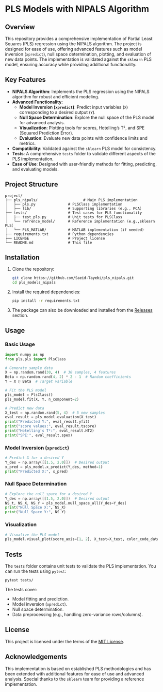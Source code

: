 # PLS Models with NIPALS Algorithm

## Overview

This repository provides a comprehensive implementation of Partial Least Squares (PLS) regression using the NIPALS algorithm. The project is designed for ease of use, offering advanced features such as model inversion (`xpredict`), null space determination, plotting, and evaluation of new data points. The implementation is validated against the `sklearn` PLS model, ensuring accuracy while providing additional functionality.

## Key Features

- **NIPALS Algorithm**: Implements the PLS regression using the NIPALS algorithm for robust and efficient modeling.
- **Advanced Functionality**:
  - **Model Inversion (`xpredict`)**: Predict input variables (`X`) corresponding to a desired output (`Y`).
  - **Null Space Determination**: Explore the null space of the PLS model for advanced analysis.
  - **Visualization**: Plotting tools for scores, Hotelling’s T², and SPE (Squared Prediction Error).
  - **Evaluation**: Evaluate new data points with confidence limits and metrics.
- **Compatibility**: Validated against the `sklearn` PLS model for consistency.
- **Tests**: A comprehensive `tests` folder to validate different aspects of the PLS implementation.
- **Ease of Use**: Designed with user-friendly methods for fitting, predicting, and evaluating models.

## Project Structure

```
project/
├── pls_nipals/                     # Main PLS implementation
│   ├── pls.py               # PLSClass implementation
│   ├── lib/                 # Supporting libraries (e.g., PCA)
├── tests/                   # Test cases for PLS functionality
│   ├── test_pls.py          # Unit tests for PLSClass
│   └── refrence_model/      # Reference implementation (e.g.,sklearn PLS)
│   └── PLS_MATLAB/          # MATLAB implementation (if needed)
├── requirements.txt         # Python dependencies
├── LICENSE                  # Project license
└── README.md                # This file
```

## Installation

1. Clone the repository:

   ```bash
   git clone https://github.com/Saeid-Tayebi/pls_nipals.git
   cd pls_models_nipals
   ```

2. Install the required dependencies:

   ```bash
   pip install -r requirements.txt
   ```

3. The package can also be downloaded and installed from the [Releases](https://github.com/Saeid-Tayebi/pls_nipals/releases/tag/pls_nipals_first_release) section.

## Usage

### Basic Usage

```python
import numpy as np
from pls.pls import PlsClass

# Generate sample data
X = np.random.rand(30, 4)  # 30 samples, 4 features
Beta = np.random.rand(4, 2) * 2 - 1  # Random coefficients
Y = X @ Beta  # Target variable

# Fit the PLS model
pls_model = PlsClass()
pls_model.fit(X, Y, n_component=2)

# Predict new data
X_test = np.random.rand(5, 4)  # 5 new samples
eval_result = pls_model.evaluation(X_test)
print("Predicted Y:", eval_result.yfit)
print("score values:", eval_result.tscore)
print("Hotelling’s T²:", eval_result.HT2)
print("SPE:", eval_result.spex)
```

### Model Inversion (`xpredict`)

```python
# Predict X for a desired Y
Y_des = np.array([[1.5, 2.0]])  # Desired output
x_pred = pls_model.x_predict(Y_des, method=1)
print("Predicted X:", x_pred)
```

### Null Space Determination

```python
# Explore the null space for a desired Y
Y_des = np.array([[1.5, 2.0]])  # Desired output
NS_t, NS_X, NS_Y = pls_model.null_space_all(Y_des=Y_des)
print("Null Space X:", NS_X)
print("Null Space Y:", NS_Y)
```

### Visualization

```python
# Visualize the PLS model
pls_model.visual_plot(score_axis=[1, 2], X_test=X_test, color_code_data=None, data_labeling=True)
```

## Tests

The `tests` folder contains unit tests to validate the PLS implementation. You can run the tests using `pytest`:

```bash
pytest tests/
```

The tests cover:

- Model fitting and prediction.
- Model inversion (`xpredict`).
- Null space determination.
- Data preprocessing (e.g., handling zero-variance rows/columns).

## License

This project is licensed under the terms of the [MIT License](LICENSE).

## Acknowledgements

This implementation is based on established PLS methodologies and has been extended with additional features for ease of use and advanced analysis. Special thanks to the `sklearn` team for providing a reference implementation.
